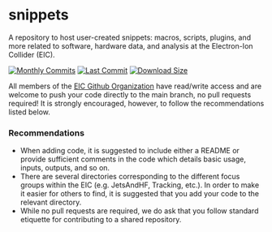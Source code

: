 # snippets

A repository to host user-created snippets: macros, scripts, plugins, and more related to software, hardware data, and analysis at the Electron-Ion Collider (EIC).

[![Monthly Commits](https://img.shields.io/github/commit-activity/m/eic/snippets.svg)](https://github.com/eic/snippets/commits/main)
[![Last Commit](https://img.shields.io/github/last-commit/eic/snippets.svg)](https://github.com/eic/eic/snippets/commits/main)
[![Download Size](https://img.shields.io/github/languages/code-size/eic/snippets.svg)](https://github.com/eic/snippets/archive/main.zip)

All members of the [EIC Github Organization](https://github.com/eic) have read/write access and are welcome to push your
code directly to the main branch, no pull requests required!  It is strongly encouraged, however, to follow the recommendations
listed below.

### Recommendations

 * When adding code, it is suggested to include either a README or provide sufficient comments in the code which details basic usage,
   inputs, outputs, and so on.
 * There are several directories corresponding to the different focus groups within the EIC (e.g. JetsAndHF, Tracking, etc.).
   In order to make it easier for others to find, it is suggested that you add your code to the relevant directory.
 * While no pull requests are required, we do ask that you follow standard etiquette for contributing to a shared repository.
